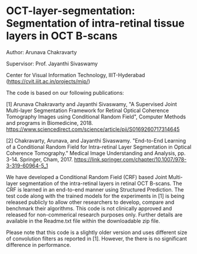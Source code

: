 # OCT-layer-segmentation: Segmentation of intra-retinal tissue layers in OCT B-scans
Author: Arunava Chakravarty

Supervisor: Prof. Jayanthi Sivaswamy

Center for Visual Information Technology, IIIT-Hyderabad (https://cvit.iiit.ac.in/projects/mip/)

The code is based on our following publications:

[1] Arunava Chakravarty and Jayanthi Sivaswamy, "A Supervised Joint Multi-layer Segmentation Framework for Retinal Optical Coherence Tomography Images using Conditional Random Field", Computer Methods and programs in Biomedicine, 2018. https://www.sciencedirect.com/science/article/pii/S0169260717314645

[2] Chakravarty, Arunava, and Jayanthi Sivaswamy. "End-to-End Learning of a Conditional Random Field for Intra-retinal Layer Segmentation in Optical Coherence Tomography." Medical Image Understanding and Analysis, pp. 3-14. Springer, Cham, 2017. https://link.springer.com/chapter/10.1007/978-3-319-60964-5_1


We have developed a Conditional Random Field (CRF) based Joint Multi-layer segmentation of the intra-retinal layers in retinal OCT B-scans. The CRF is learned in an end-to-end manner using Structured Prediction. The test code along with the trained models for the experiments in [1] is being released publicly to allow other researchers to develop, compare and benchmark their algorithms. This code is not clinically approved and released for non-commerical research purposes only. Further details are available in the Readme.txt file within the downloadable zip file.

Please note that this code is a slightly older version and uses different size of convolution filters as reported in [1].
However, the there is no significant difference in performance. 
